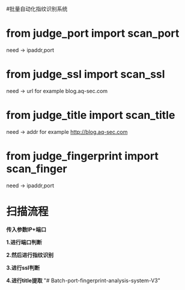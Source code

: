 #批量自动化指纹识别系统
# from judge_port import scan_port
need -> ipaddr,port
# from judge_ssl import scan_ssl
need -> url for example blog.aq-sec.com
# from judge_title import scan_title
need -> addr for example http://blog.aq-sec.com
# from judge_fingerprint import scan_finger
need -> ipaddr,port 

# 扫描流程

**传入参数IP+端口**

**1.进行端口判断**

**2.然后进行指纹识别**

**3.进行ssl判断**

**4.进行title提取**
"# Batch-port-fingerprint-analysis-system-V3" 
